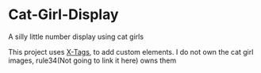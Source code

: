 # Cat-Girl-Display
A silly little number display using cat girls

This project uses [X-Tags](https://x-tags.org/), to add custom elements.
I do not own the cat girl images, rule34(Not going to link it here) owns them

